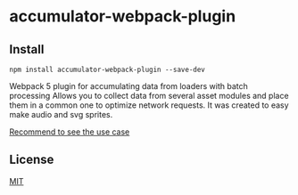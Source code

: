 # accumulator-webpack-plugin

## Install
```
npm install accumulator-webpack-plugin --save-dev
```

Webpack 5 plugin for accumulating data from loaders with batch processing
Allows you to collect data from several asset modules and place them in a common one to optimize network requests.
It was created to easy make  audio and svg sprites.

[Recommend to see the use case](example/webpack.config.js)

## License

[MIT](LICENSE)

